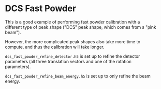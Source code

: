 DCS Fast Powder
===============

This is a good example of performing fast powder calibration with a different
type of peak shape ("DCS" peak shape, which comes from a "pink beam").

However, the more complicated peak shapes also take more time to compute, and
thus the calibration will take longer.

`dcs_fast_powder_refine_detector.h5` is set up to refine the detector parameters
(all three translation vectors and one of the rotation parameters).

`dcs_fast_powder_refine_beam_energy.h5` is set up to only refine the beam
energy.
